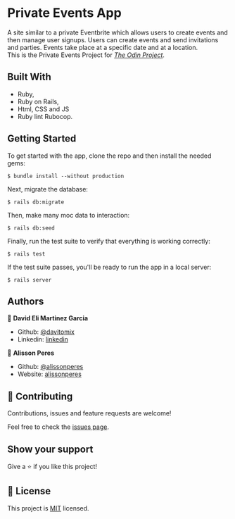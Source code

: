 # Private Events App

A site similar to a private Eventbrite which allows users to create events and then manage user signups. Users can create events and send invitations and parties. Events take place at a specific date and at a location. <br>
This is the Private Events Project for
[*The Odin Project*](https://www.theodinproject.com/courses/ruby-on-rails/lessons/associations#project-2-private-events).

## Built With

- Ruby,
- Ruby on Rails,
- Html, CSS and JS
- Ruby lint Rubocop.

## Getting Started

To get started with the app, clone the repo and then install the needed gems:

```
$ bundle install --without production
```

Next, migrate the database:

```
$ rails db:migrate
```

Then, make many moc data to interaction:
```
$ rails db:seed
```

Finally, run the test suite to verify that everything is working correctly:

```
$ rails test
```

If the test suite passes, you'll be ready to run the app in a local server:

```
$ rails server
```

## Authors

👤 **David Eli Martinez Garcia**

- Github: [@davitomix](https://github.com/davitomix)
- Linkedin: [linkedin](https://linkedin.com/linkedinhandle)

👤 **Alisson Peres**

- Github: [@alissonperes](https://github.com/alissonperes)
- Website: [alissonperes](http://alissonperes.com/#myPage)


## 🤝 Contributing

Contributions, issues and feature requests are welcome!

Feel free to check the [issues page](issues/).

## Show your support

Give a ⭐️ if you like this project!

## 📝 License

This project is [MIT](https://opensource.org/licenses/MIT) licensed.
